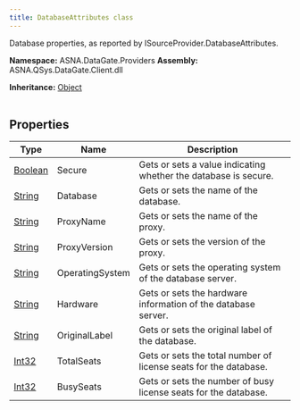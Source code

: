 ```yaml
---
title: DatabaseAttributes class
---
```


Database properties, as reported by ISourceProvider.DatabaseAttributes.

**Namespace:** ASNA.DataGate.Providers
**Assembly:** ASNA.QSys.DataGate.Client.dll

**Inheritance:** [Object](https://docs.microsoft.com/en-us/dotnet/api/system.object)
<br>
<br>

## Properties

| Type | Name | Description
| --- | --- | --- 
| [Boolean](https://docs.microsoft.com/en-us/dotnet/api/system.boolean) | Secure | Gets or sets a value indicating whether the database is secure. |
| [String](https://learn.microsoft.com/en-us/dotnet/api/system.string?view=net-8.0) | Database | Gets or sets the name of the database. |
| [String](https://learn.microsoft.com/en-us/dotnet/api/system.string?view=net-8.0) | ProxyName | Gets or sets the name of the proxy. |
| [String](https://learn.microsoft.com/en-us/dotnet/api/system.string?view=net-8.0) | ProxyVersion | Gets or sets the version of the proxy. |
| [String](https://learn.microsoft.com/en-us/dotnet/api/system.string?view=net-8.0) | OperatingSystem | Gets or sets the operating system of the database server. |
| [String](https://learn.microsoft.com/en-us/dotnet/api/system.string?view=net-8.0) | Hardware | Gets or sets the hardware information of the database server. |
| [String](https://learn.microsoft.com/en-us/dotnet/api/system.string?view=net-8.0) | OriginalLabel | Gets or sets the original label of the database. |
| [Int32](https://learn.microsoft.com/en-us/dotnet/csharp/language-reference/builtin-types/integral-numeric-types) | TotalSeats | Gets or sets the total number of license seats for the database. |
| [Int32](https://learn.microsoft.com/en-us/dotnet/csharp/language-reference/builtin-types/integral-numeric-types) | BusySeats | Gets or sets the number of busy license seats for the database. |
